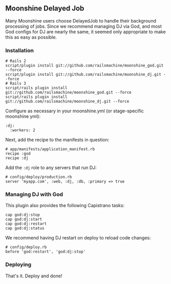 ## Moonshine Delayed Job

Many Moonshine users choose DelayedJob to handle their background
processing of jobs.
Since we recommend managing DJ via God, and most God configs for DJ
are nearly the same, it seemed only appropriate to make this as easy
as possible.

### Installation

    # Rails 2
    script/plugin install git://github.com/railsmachine/moonshine_god.git --force
    script/plugin install git://github.com/railsmachine/moonshine_dj.git --force
    # Rails 3
    script/rails plugin install git://github.com/railsmachine/moonshine_god.git --force
    script/rails plugin install git://github.com/railsmachine/moonshine_dj.git --force

Configure as necessary in your moonshine.yml (or stage-specific moonshine yml):

    :dj:
      :workers: 2
      

Next, add the recipe to the manifests in question:

    # app/manifests/application_manifest.rb
    recipe :god
    recipe :dj

Add the `:dj` role to any servers that run DJ:

    # config/deploy/production.rb
    server 'myapp.com', :web, :dj, :db, :primary => true

### Managing DJ with God

This plugin also provides the following Capistrano tasks:

    cap god:dj:stop
    cap god:dj:start
    cap god:dj:restart
    cap god:dj:status

We recommend having DJ restart on deploy to reload code changes:

    # config/deploy.rb
    before 'god:restart', 'god:dj:stop'

### Deploying

That's it. Deploy and done!
